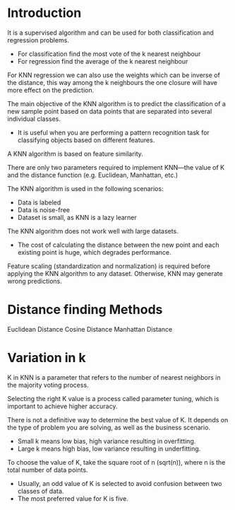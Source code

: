 # Introduction

It is a supervised algorithm and can be used for both classification and regression problems.

- For classification find the most vote of the k nearest neighbour
- For regression find the average of the k nearest neighbour

For KNN regression we can also use the weights which can be inverse of the distance, this way among the k neighbours the one closure will have more effect on the prediction.

The main objective of the KNN algorithm is to predict the classification of a new sample point based on data points that are separated into several individual classes.

- It is useful when you are performing a pattern recognition task for classifying objects based on different features.

A KNN algorithm is based on feature similarity.

There are only two parameters required to implement KNN—the value of K and the distance function (e.g. Euclidean, Manhattan, etc.)

The KNN algorithm is used in the following scenarios:

- Data is labeled
- Data is noise-free
- Dataset is small, as KNN is a lazy learner

The KNN algorithm does not work well with large datasets.

- The cost of calculating the distance between the new point and each existing point is huge, which degrades performance.

Feature scaling (standardization and normalization) is required before applying the KNN algorithm to any dataset. Otherwise, KNN may generate wrong predictions.

# Distance finding Methods

Euclidean Distance
Cosine Distance
Manhattan Distance

# Variation in k

K in KNN is a parameter that refers to the number of nearest neighbors in the majority voting process.

Selecting the right K value is a process called parameter tuning, which is important to achieve higher accuracy.

There is not a definitive way to determine the best value of K. It depends on the type of problem you are solving, as well as the business scenario.

- Small k means low bias, high variance resulting in overfitting.
- Large k means high bias, low variance resulting in underfitting.

To choose the value of K, take the square root of n (sqrt(n)), where n is the total number of data points.

- Usually, an odd value of K is selected to avoid confusion between two classes of data.
- The most preferred value for K is five.
